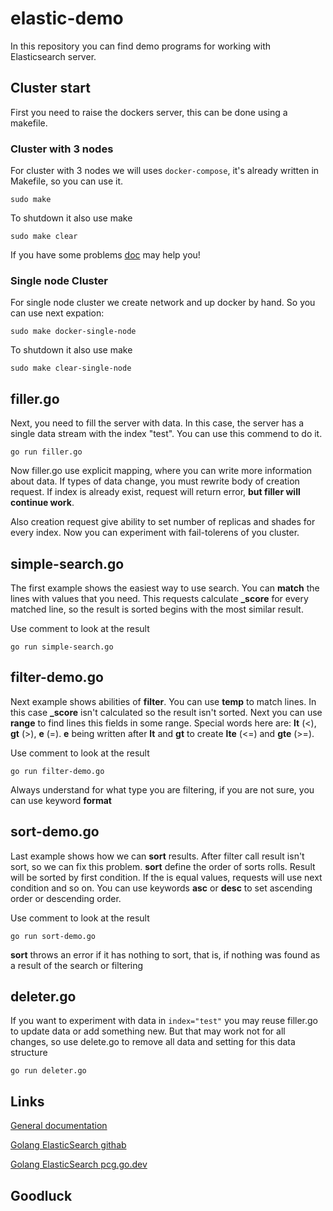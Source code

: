 # elastic-demo
In this repository you can find demo programs for working with Elasticsearch server.

## Cluster start
First you need to raise the dockers server, this can be done using a makefile.

### Cluster with 3 nodes 
For cluster with 3 nodes we will uses ```docker-compose```, it's already written in Makefile, so you can use it. 
```
sudo make
```
To shutdown it also use make
```
sudo make clear
```
If you have some problems [doc](https://www.elastic.co/guide/en/elasticsearch/reference/7.15/docker.html) may help you!

### Single node Cluster
For single node cluster we create network and up docker by hand. So you can use next expation:
```
sudo make docker-single-node
```
To shutdown it also use make
```
sudo make clear-single-node
```
## filler.go
Next, you need to fill the server with data. In this case, the server has a single data stream with the index "test". You can use this commend to do it.
```
go run filler.go
```
Now filler.go use explicit mapping, where you can write more information about data.
If types of data change, you must rewrite body of creation request. If index is already exist, request will return error, **but filler will continue work**. 

Also creation request give ability to set number of replicas and shades for every index. Now you can experiment with fail-tolerens of you cluster.

## simple-search.go
The first example shows the easiest way to use search. You can **match** the lines with values that you need. This requests calculate  **_score** for every matched line, so the result is sorted begins with the most similar result.

Use comment to look at the result
```
go run simple-search.go
```

## filter-demo.go
Next example shows abilities  of **filter**. You can use **temp** to match lines. In this case **_score** isn't calculated so the result isn't sorted. Next you can use **range** to find lines this fields in some range. Special  words here are: **lt** (<), **gt** (>), **e** (=). **e** being written after **lt** and **gt** to create **lte** (<=) and **gte** (>=).

Use comment to look at the result
```
go run filter-demo.go
```
Always understand for what type you are filtering, if you are not sure, you can use keyword **format**

## sort-demo.go
Last example shows how we can **sort** results. After filter call result isn't sort, so we can fix this problem. **sort** define the order of sorts rolls. Result will be sorted by first condition. If the is equal values, requests will use next condition and so on. You can use keywords **asc** or **desc** to set ascending order or descending order.

Use comment to look at the result
```
go run sort-demo.go
```
**sort** throws an error if it has nothing to sort, that is, if nothing was found as a result of the search or filtering

## deleter.go
If you want to experiment with data in ```index="test"``` you may reuse filler.go to update data or add something new. But that may work not for all changes, so use delete.go to remove all data and setting for this data structure
```
go run deleter.go
```

## Links

[General documentation](https://www.elastic.co/guide/index.html)

[Golang ElasticSearch githab](https://github.com/elastic/go-elasticsearch) 

[Golang ElasticSearch pcg.go.dev](https://pkg.go.dev/github.com/elastic/go-easticsearch)



## Goodluck 
